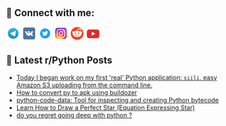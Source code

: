 ## 🔎 Connect with me:
[<img src="https://github.com/bullbesh/bullbesh/blob/main/images/Telegram.png" width="32" height="32" />](https://t.me/bullbesh)
[<img src="https://github.com/bullbesh/bullbesh/blob/main/images/VK.png" width="32" height="32" />](https://vk.com/bullbesh)
[<img src="https://github.com/bullbesh/bullbesh/blob/main/images/Twitter.png" width="32" height="32" />](https://twitter.com/bullbesh1)
[<img src="https://github.com/bullbesh/bullbesh/blob/main/images/Instagram.png" width="32" height="32" />](https://www.instagram.com/bullbesh)
[<img src="https://github.com/bullbesh/bullbesh/blob/main/images/Reddit.png" width="32" height="32" />](https://www.reddit.com/user/bullbesh)
[<img src="https://github.com/bullbesh/bullbesh/blob/main/images/YouTube.png" width="32" height="32" />](https://www.youtube.com/channel/UCtfjRs6uzgq5mfm8S06WTcg)

## 📕 Latest r/Python Posts
<!-- BLOG-POST-LIST:START -->
- [Today I began work on my first &#39;real&#39; Python application: `siili`, easy Amazon S3 uploading from the command line.](https://www.reddit.com/r/Python/comments/w5j02m/today_i_began_work_on_my_first_real_python/)
- [How to convert py to apk using buildozer](https://www.reddit.com/r/Python/comments/w5hjqk/how_to_convert_py_to_apk_using_buildozer/)
- [python-code-data: Tool for inspecting and creating Python bytecode](https://www.reddit.com/r/Python/comments/w5gnan/pythoncodedata_tool_for_inspecting_and_creating/)
- [Learn How to Draw a Perfect Star &lpar;Equation Expressing Star&rpar;](https://www.reddit.com/r/Python/comments/w5d5ym/learn_how_to_draw_a_perfect_star_equation/)
- [do you regret going deep with python ?](https://www.reddit.com/r/Python/comments/w5ctyz/do_you_regret_going_deep_with_python/)
<!-- BLOG-POST-LIST:END -->
